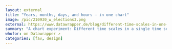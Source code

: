 ```yaml
---
layout: external
title: "Years, months, days, and hours — in one chart"
image: /pic/210930_w_elections3.png
external: https://www.datawrapper.de/blog/different-time-scales-in-one-chart
summary: "A chart experiment: Different time scales in a single time series."
whofor: on Datawrapper ↗
categories: [fav, design]
---
```

